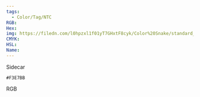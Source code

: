 ```yaml
---
tags:
  - Color/Tag/NTC
RGB:
Hex:
img: https://filedn.com/l0hpzxl1f01yT7GHxtF8cyk/Color%20Snake/standard_csv_to_svg//F3E7BB.svg
CMYK:
HSL:
Name:
---
```

Sidecar
```palette
#F3E7BB
```
RGB
